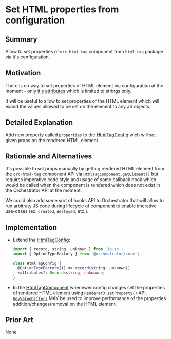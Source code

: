 # Set HTML properties from configuration

## Summary

Allow to set properties of `orc-html-tag` component from `html-tag` package via it's configuration.

## Motivation

There is no way to set properties of HTML element via configuration at the moment - only
[it's attributes](https://github.com/orchestratora/orchestrator/blob/8eb225cafa10ae71c5d5c0c00cfa0376459f90d9/libs/html-tag/src/lib/html-tag/html-tag-config.ts#L14)
which is limited to strings only.

It will be useful to allow to set properties of the HTML element which will exand the values
allowed to be set on the element to any JS objects.

## Detailed Explanation

Add new property called `properties` to the
[HtmlTagConfig](https://github.com/orchestratora/orchestrator/blob/8eb225cafa10ae71c5d5c0c00cfa0376459f90d9/libs/html-tag/src/lib/html-tag/html-tag-config.ts#L6)
wich will set given props on the rendered HTML element.

## Rationale and Alternatives

It's possible to set props manually by getting rendered HTML element from the `orc-html-tag`
component API via `HtmlTagComponent.getElement()` but requires imperative code style and
usage of some callback hook which would be called when the component is rendered which does
not exist in the Orchestrator API at the moment.

We could also add some sort of hooks API to Orchestrator that will allow to run arbitraty
JS code during lifecycle of component to enable imerative use-cases
(ex. `created`, `destoyed`, etc.).

## Implementation

- Extend the [HtmlTagConfig](https://github.com/orchestratora/orchestrator/blob/8eb225cafa10ae71c5d5c0c00cfa0376459f90d9/libs/html-tag/src/lib/html-tag/html-tag-config.ts#L6):

  ```ts
  import { record, string, unknown } from 'io-ts';
  import { OptionTypeFactory } from '@orchestrator/core';

  class HtmlTagConfig {
    @OptionTypeFactory(() => record(string, unknown))
    +attributes?: Record<string, unknown>;
  }
  ```

- In the [HtmlTagComponent](https://github.com/orchestratora/orchestrator/blob/8eb225cafa10ae71c5d5c0c00cfa0376459f90d9/libs/html-tag/src/lib/html-tag/html-tag.component.ts#L28)
  whenewer config changes set the properties of rendered HTML element using
  `Renderer3.setProperty()` API.
  [`KeyValueDiffers`](https://angular.io/api/core/KeyValueDiffers) MAY be used to improve performance of the properties addition/changes/removal on the HTML element.

## Prior Art

None
